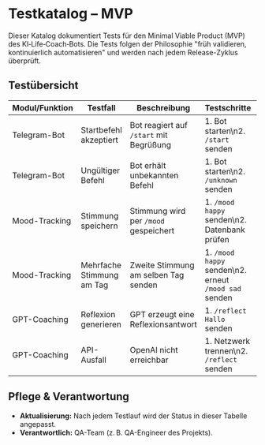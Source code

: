 # Testkatalog – MVP

Dieser Katalog dokumentiert Tests für den Minimal Viable Product (MVP) des KI‑Life‑Coach‑Bots. Die Tests folgen der Philosophie "früh validieren, kontinuierlich automatisieren" und werden nach jedem Release-Zyklus überprüft.

## Testübersicht

| Modul/Funktion | Testfall | Beschreibung | Testschritte | Erwartetes Ergebnis | Status | Automatisiert? |
| --- | --- | --- | --- | --- | :---: | :---: |
| Telegram-Bot | Startbefehl akzeptiert | Bot reagiert auf `/start` mit Begrüßung | 1. Bot starten\n2. `/start` senden | Begrüßungsnachricht wird gesendet | 🟩 | Ja |
| Telegram-Bot | Ungültiger Befehl | Bot erhält unbekannten Befehl | 1. Bot starten\n2. `/unknown` senden | Bot meldet unbekannten Befehl ohne Absturz | 🟥 | Geplant |
| Mood-Tracking | Stimmung speichern | Stimmung wird per `/mood` gespeichert | 1. `/mood happy` senden\n2. Datenbank prüfen | Stimmungseintrag in DB vorhanden | 🟩 | Ja |
| Mood-Tracking | Mehrfache Stimmung am Tag | Zweite Stimmung am selben Tag senden | 1. `/mood happy` senden\n2. erneut `/mood sad` senden | System weist auf bereits erfasste Stimmung hin | 🟥 | Nein |
| GPT-Coaching | Reflexion generieren | GPT erzeugt eine Reflexionsantwort | 1. `/reflect Hallo` senden | Antwort wird von OpenAI generiert | 🟩 | Ja |
| GPT-Coaching | API-Ausfall | OpenAI nicht erreichbar | 1. Netzwerk trennen\n2. `/reflect` senden | Fehlermeldung mit Logging, Bot bleibt stabil | 🟥 | Geplant |

## Pflege & Verantwortung

- **Aktualisierung:** Nach jedem Testlauf wird der Status in dieser Tabelle angepasst.
- **Verantwortlich:** QA-Team (z. B. QA-Engineer des Projekts).

